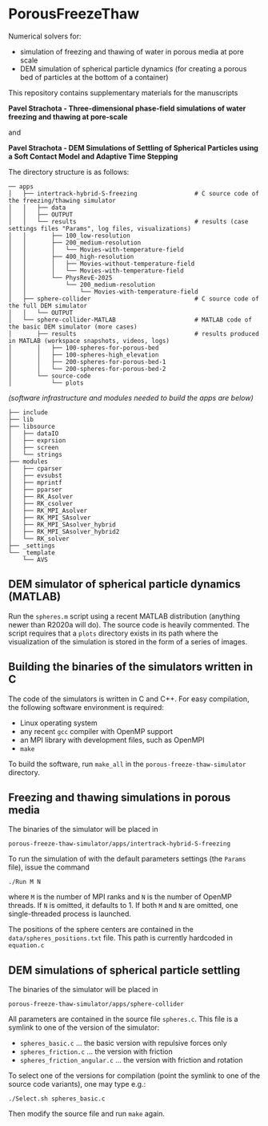 # PorousFreezeThaw
Numerical solvers for:

- simulation of freezing and thawing of water in porous media at pore scale
- DEM simulation of spherical particle dynamics (for creating a porous bed of particles
  at the bottom of a container)

This repository contains supplementary materials for the manuscripts

**Pavel Strachota - Three-dimensional phase-field simulations of water freezing and thawing at pore-scale**

and

**Pavel Strachota - DEM Simulations of Settling of Spherical Particles using a Soft Contact Model and Adaptive Time Stepping**

The directory structure is as follows:

```
── apps
│   ├── intertrack-hybrid-S-freezing                # C source code of the freezing/thawing simulator
│   │   ├── data
│   │   ├── OUTPUT
│   │   └── results                                 # results (case settings files "Params", log files, visualizations)
│   │       ├── 100_low-resolution
│   │       ├── 200_medium-resolution
│   │       │   └── Movies-with-temperature-field
│   │       ├── 400_high-resolution
│   │       │   ├── Movies-without-temperature-field
│   │       │   └── Movies-with-temperature-field
│   │       └── PhysRevE-2025
│   │           └── 200_medium-resolution
│   │               └── Movies-with-temperature-field
│   ├── sphere-collider                             # C source code of the full DEM simulator
│   │   └── OUTPUT
│   └── sphere-collider-MATLAB                      # MATLAB code of the basic DEM simulator (more cases)
│       ├── results                                 # results produced in MATLAB (workspace snapshots, videos, logs)
│       │   ├── 100-spheres-for-porous-bed
│       │   ├── 100-spheres-high_elevation
│       │   ├── 200-spheres-for-porous-bed-1
│       │   └── 200-spheres-for-porous-bed-2
│       └── source-code
│           └── plots
```

*(software infrastructure and modules needed to build the apps are below)*

```
├── include
├── lib
├── libsource
│   ├── dataIO
│   ├── exprsion
│   ├── screen
│   └── strings
├── modules
│   ├── cparser
│   ├── evsubst
│   ├── mprintf
│   ├── pparser
│   ├── RK_Asolver
│   ├── RK_csolver
│   ├── RK_MPI_Asolver
│   ├── RK_MPI_SAsolver
│   ├── RK_MPI_SAsolver_hybrid
│   ├── RK_MPI_SAsolver_hybrid2
│   └── RK_solver
├── _settings
└── _template
    └── AVS
```

## DEM simulator of spherical particle dynamics (MATLAB)

Run the ``spheres.m`` script using a recent MATLAB distribution (anything newer than R2020a will do). The source code is heavily commented.
The script requires that a ``plots`` directory exists in its path where the visualization of the simulation is stored in the form of a series of images.

## Building the binaries of the simulators written in C

The code of the simulators is written in C and C++. For easy compilation, the following software environment is required:

- Linux operating system
- any recent ``gcc`` compiler with OpenMP support
- an MPI library with development files, such as OpenMPI
- ``make``

To build the software, run ``make_all`` in the ``porous-freeze-thaw-simulator`` directory. 

## Freezing and thawing simulations in porous media

The binaries of the simulator will be placed in

``porous-freeze-thaw-simulator/apps/intertrack-hybrid-S-freezing``

To run the simulation of with the default parameters settings (the ``Params`` file), issue the command

```
./Run M N
```  

where ``M`` is the number of MPI ranks and ``N`` is the number of OpenMP threads. If ``N`` is omitted, it defaults to 1.
If both ``M`` and ``N`` are omitted, one single-threaded process is launched.

The positions of the sphere centers are contained in the ``data/spheres_positions.txt`` file. This path is currently hardcoded in ``equation.c``


## DEM simulations of spherical particle settling

The binaries of the simulator will be placed in

``porous-freeze-thaw-simulator/apps/sphere-collider``

All parameters are contained in the source file ``spheres.c``. This file is a symlink to one
of the version of the simulator:

- ``spheres_basic.c`` ... the basic version with repulsive forces only
- ``spheres_friction.c`` ... the version with friction
- ``spheres_friction_angular.c`` ... the version with friction and rotation

To select one of the versions for compilation (point the symlink to one of the source code variants), one may type e.g.:

``./Select.sh spheres_basic.c``

Then modify the source file and run ``make`` again.

